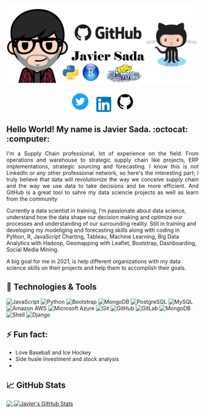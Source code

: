![alt text](https://github.com/JavierSada/JavierSada/blob/main/pics/JS12.jpg)

<p align='center'>
<a href="https://twitter.com/jjavier_sada"><img height="55" src="https://github.com/JavierSada/JavierSada/blob/main/pics/Twitter.png"></a>&nbsp;&nbsp;
<a href="https://www.linkedin.com/in/jjaviersada/"><img height="40" src="https://github.com/JavierSada/JavierSada/blob/main/pics/LinkedIn.PNG"></a>&nbsp;&nbsp;
<a href="https://github.com/JavierSada"><img height="50" src="https://github.com/JavierSada/JavierSada/blob/main/pics/GitHub.png"></a>
</p>

<h2 align="left">Hello World! My name is Javier Sada. :octocat: :computer:</h2> 


<p align="justify"> I'm a Supply Chain professional, lot of experience on the field. From operations and warehouse to strategic supply chain like projects, ERP implementations, strategic sourcing and forecasting. I know this is not LinkedIn or any other professional network, so here's the interesting part; I truly believe that data will revolutionize the way we conceive supply chain and the way we use data to take decisions and be more efficient. And GitHub is a great tool to sahre my data sciencie projects as well as learn from the community
  
 Currently a data scientist in training, I’m passionate about data science, understand how the data shape our decision making and optimize our processes and understanding of our surrounding reality. Still in training and developing my modeliging and forecasting skills along with coding in Python, R, JavaScript Charting, Tableau, Machine Learning, Big Data Analytics with Hadoop, Geomapping with Leaflet, Bootstrap, Dashboarding, Social Media Mining.
 
 A big goal for me in 2021, is help different organizations with my data science skills on their projects and help them to accomplish their goals.
 </p>

## 🔧 Technologies & Tools

![JavaScript](https://img.shields.io/badge/-JavaScript-black?style=flat-square&logo=javascript)
![Python](https://img.shields.io/badge/-Python-black?style=flat-square&logo=Python)
![Bootstrap](https://img.shields.io/badge/-Bootstrap-563D7C?style=flat-square&logo=bootstrap)
![MongoDB](https://img.shields.io/badge/-MongoDB-black?style=flat-square&logo=mongodb)
![PostgreSQL](https://img.shields.io/badge/-PostgreSQL-336791?style=flat-square&logo=postgresql)
![MySQL](https://img.shields.io/badge/-MySQL-black?style=flat-square&logo=mysql)
![Amazon AWS](https://img.shields.io/badge/Amazon%20AWS-232F3E?style=flat-square&logo=amazon-aws)
![Microsoft Azure](https://img.shields.io/badge/Microsoft%20Azure-232F7E?style=flat-square&logo=microsoft-azure)
![Git](https://img.shields.io/badge/-Git-black?style=flat-square&logo=git)
![GitHub](https://img.shields.io/badge/-GitHub-181717?style=flat-square&logo=github)
![GitLab](https://img.shields.io/badge/-GitLab-FCA121?style=flat-square&logo=gitlab)
![MongoDB](https://img.shields.io/badge/-MongoDB-black?style=plastic&logo=mongodb)
![Shell](https://img.shields.io/badge/-Shell-blasck?style=plastic&logo=Shell)
![Django](https://img.shields.io/badge/-Django-092E20?style=plastic&logo=Django)

<!--
**JavierSada/JavierSada** is a ✨ _special_ ✨ repository because its `README.md` (this file) appears on your GitHub profile.

Here are some ideas to get you started:

- 🔭 I’m currently working on ...
- 🌱 I’m currently learning ... Everything, 
- 👯 I’m looking to collaborate on ...
- 🤔 I’m looking for help with ...
- 💬 Ask me about ...
- 📫 How to reach me: ...
- 😄 Pronouns: ...
- ⚡ Fun fact: ...
-->

## ⚡️ Fun fact:

- Love Baseball and Ice Hockey
- Side husle Investment and stock analysis
- 

## &#x1f4c8; GitHub Stats

<a href="https://github.com/JavierSada/JavierSada">
  <img align="center" src="https://github-readme-stats.vercel.app/api/top-langs/?username=JavierSada&hide=java,html&theme=prussian" />
</a>
<a href="https://github.com/JavierSada/JavierSada">
  <img align="center" src="https://github-readme-stats.vercel.app/api?username=JavierSada&show_icons=true&line_height=27&count_private=true&theme=prussian" alt="Javier's GitHub Stats" />
</a>
